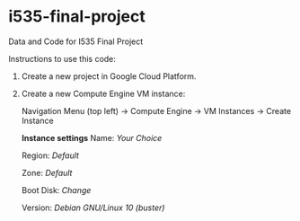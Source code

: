 # i535-final-project
Data and Code for I535 Final Project

Instructions to use this code:

1. Create a new project in Google Cloud Platform. 
2. Create a new Compute Engine VM instance: 
   
   Navigation Menu (top left) $\rightarrow$ Compute Engine $\rightarrow$ VM Instances $\rightarrow$ Create Instance
   
   **Instance settings**
   Name: *Your Choice*
   
   Region: *Default*
   
   Zone: *Default*
   
   Boot Disk: *Change*
   
      Version: *Debian GNU/Linux 10 (buster)*
      
